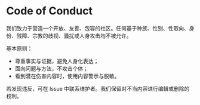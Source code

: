 # Code of Conduct

我们致力于营造一个开放、友善、包容的社区。任何基于种族、性别、性取向、身份、残障、宗教的歧视、骚扰或人身攻击均不被允许。

基本原则：
- 尊重事实与证据，避免人身化表达；
- 面向问题与方法，不攻击个体；
- 看到潜在伤害内容时，使用内容警示与脱敏。

若发现违反，可在 Issue 中联系维护者。我们保留对不当内容进行编辑或删除的权利。
